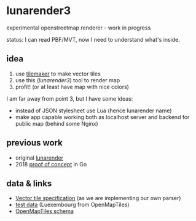 # lunarender3

experimental openstreetmap renderer - work in progress

status: I can read PBF/MVT, now I need to understand what's inside.

## idea

1. use [tilemaker](https://github.com/systemed/tilemaker) to make vector tiles
2. use this (*lunarender3*) tool to render map
3. profit! (or at least have map with nice colors)

I am far away from point 3, but I have some ideas:

- instead of JSON stylesheet use Lua (hence lunarender name)
- make app capable working both as localhost server and backend for public map (behind some Nginx)

## previous work

- original [lunarender](https://github.com/severak/lunarender)
- 2018 [proof of concept](https://github.com/severak/lunatest) in Go

## data & links

- [Vector tile specification](https://github.com/mapbox/vector-tile-spec) (as we are implementing our own parser)
- [test data](https://data.maptiler.com/downloads/europe/luxembourg/) (Luexembourg from OpenMapTiles)
- [OpenMapTiles schema](https://openmaptiles.org/schema/)
